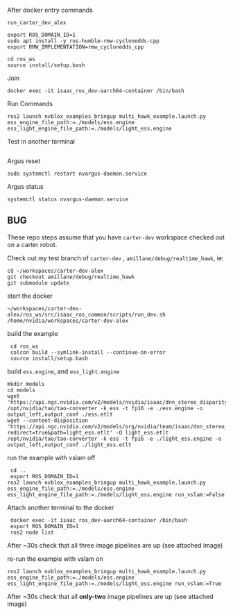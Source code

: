 
After docker entry commands
```
run_carter_dev_alex

export ROS_DOMAIN_ID=1
sudo apt install -y ros-humble-rmw-cyclonedds-cpp
export RMW_IMPLEMENTATION=rmw_cyclonedds_cpp

cd ros_ws
source install/setup.bash
```

Join
```
docker exec -it isaac_ros_dev-aarch64-container /bin/bash
```

Run Commands
```
ros2 launch nvblox_examples_bringup multi_hawk_example.launch.py ess_engine_file_path:=./models/ess.engine ess_light_engine_file_path:=./models/light_ess.engine 
```

Test in another terminal
```

```






Argus reset
```
sudo systemctl restart nvargus-daemon.service
```
Argus status
```
systemctl status nvargus-daemon.service
```







## BUG

These repo steps assume that you have `carter-dev` workspace checked out on a carter robot.

Check out my test branch of `carter-dev` , `amillane/debug/realtime_hawk`, ie:

```plaintext
cd ~/workspaces/carter-dev-alex
git checkout amillane/debug/realtime_hawk
git submodule update
```

start the docker

```plaintext
~/workspaces/carter-dev-alex/ros_ws/src/isaac_ros_common/scripts/run_dev.sh /home/nvidia/workspaces/carter-dev-alex
```

build the example

```plaintext
 cd ros_ws
 colcon build --symlink-install --continue-on-error
 source install/setup.bash
```

build `ess.engine`, and `ess_light.engine`

```plaintext
mkdir models
cd models
wget 'https://api.ngc.nvidia.com/v2/models/nvidia/isaac/dnn_stereo_disparity/versions/3.0.0/files/ess.etlt'
/opt/nvidia/tao/tao-converter -k ess -t fp16 -e ./ess.engine -o output_left,output_conf ./ess.etlt
wget --content-disposition 'https://api.ngc.nvidia.com/v2/models/org/nvidia/team/isaac/dnn_stereo_disparity/3.0.0/files?redirect=true&path=light_ess.etlt' -O light_ess.etlt
/opt/nvidia/tao/tao-converter -k ess -t fp16 -e ./light_ess.engine -o output_left,output_conf ./light_ess.etlt
```

run the example with vslam off

```plaintext
 cd ..
 export ROS_DOMAIN_ID=1
ros2 launch nvblox_examples_bringup multi_hawk_example.launch.py ess_engine_file_path:=./models/ess.engine ess_light_engine_file_path:=./models/light_ess.engine run_vslam:=False
```

Attach another terminal to the docker

```plaintext
 docker exec -it isaac_ros_dev-aarch64-container /bin/bash
 export ROS_DOMAIN_ID=1
 ros2 node list
```

After ~30s check that all three image pipelines are up (see attached image)

re-run the example with vslam on

```plaintext
ros2 launch nvblox_examples_bringup multi_hawk_example.launch.py ess_engine_file_path:=./models/ess.engine ess_light_engine_file_path:=./models/light_ess.engine run_vslam:=True
```

After ~30s check that all **only-two** image pipelines are up (see attached image)